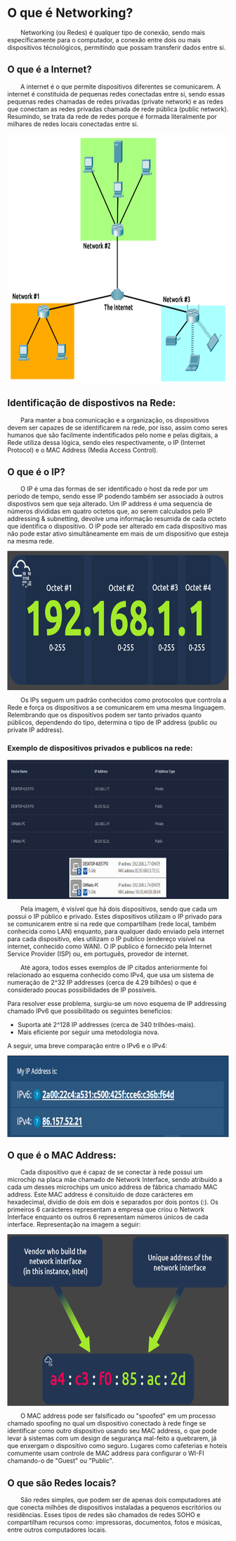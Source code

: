 # O que é Networking?

<p style="text-indent: 30px;">
Networking (ou Redes) é qualquer tipo de conexão, sendo mais específicamente para o computador, a conexão entre dois ou mais dispositivos técnológicos, permitindo que possam transferir dados entre si.
</p>

## O que é a Internet?

<p style="text-indent: 30px;">
A internet é o que permite dispositivos diferentes se comunicarem. A internet é constituida de pequenas redes conectadas entre si, sendo essas pequenas redes chamadas de redes privadas (private network) e as redes que conectam as redes privadas chamada de rede pública (public network). Resumindo, se trata da rede de redes porque é formada literalmente por milhares de redes locais conectadas entre si.
</p>

<div>
    <img style="display: block; margin: auto;" alt="InternetLogic" height="570" width="844" src="/Networking/Images/Internet.png">
</div>

## Identificação de dispostivos na Rede:

<p style="text-indent: 30px;">
Para manter a boa comunicação e a organização, os dispositivos devem ser capazes de se identificarem na rede, por isso, assim como seres humanos que são facilmente indentificados pelo nome e pelas digitais, a Rede utiliza dessa lógica, sendo eles respectivamente, o IP (Internet Protocol) e o MAC Address (Media Access Control).
</p>

## O que é o IP?

<p style="text-indent: 30px;">
O IP é uma das formas de ser identificado o host da rede por um período de tempo, sendo esse IP podendo também ser associado à outros dispostivos sem que seja alterado. Um IP address é uma sequencia de números divididas em quatro octetos que, ao serem calculados pelo IP addressing & subnetting, devolve uma informação resumida de cada octeto que identifica o dispositivo. O IP pode ser alterado em cada dispositivo mas não pode estar ativo simultâneamente em mais de um dispositivo que esteja na mesma rede.
</p>

<div>
    <img style="display: block; margin: auto;" alt="IPLogic" height="316" width="754" src="/Networking/Images/IP1.png">
</div>

<p style="text-indent: 30px;">
Os IPs seguem um padrão conhecidos como protocolos que controla a Rede e força os dispositivos a se comunicarem em uma mesma linguagem. Relembrando que os dispositivos podem ser tanto privados quanto públicos, dependendo do tipo, determina o tipo de IP address (public ou private IP address).
</p>

### Exemplo de dispositivos privados e publicos na rede:

<div>
    <img style="display: block; margin: auto;" alt="IPExample" height="316" width="754" src="/Networking/Images/IP2.png">
</div>

<p style="text-indent: 30px;">
Pela imagem, é visível que há dois dispositivos, sendo que cada um possui o IP público e privado. Estes dispositivos utilizam o IP privado para se comunicarem entre si na rede que compartilham (rede local, também conhecida como LAN) enquanto, para qualquer dado enviado pela internet para cada dispositivo, eles utilizam o IP publico (endereço visível na internet, conhecido como WAN). O IP publico é fornecido pela Internet Service Provider (ISP) ou, em português, provedor de internet.
</p>
<p style="text-indent: 30px;">
Até agora, todos esses exemplos de IP citados anteriormente foi relacionado ao esquema conhecido como IPv4, que usa um sistema de numeração de 2^32 IP addresses (cerca de 4.29 bilhões) o que é considerado poucas possibilidades de IP possíveis.
</p>

Para resolver esse problema, surgiu-se um novo esquema de IP addressing chamado IPv6 que possibilitado os seguintes beneficios:
 - Suporta até 2^128 IP addresses (cerca de 340 trilhões-mais).
 - Mais eficiente por seguir uma metodologia nova.

A seguir, uma breve comparação entre o IPv6 e o IPv4:

<div>
    <img style="display: block; margin: auto;" alt="IPExample" height="185" width="730" src="/Networking/Images/IP3.png">
</div>


## O que é o MAC Address:

<p style="text-indent: 30px;">
Cada dispositivo que é capaz de se conectar à rede possui um microchip na placa mãe chamado de Network Interface, sendo atribuído a cada um desses microchips um unico address de fábrica chamado MAC address. Este MAC address é consituido de doze carácteres em hexadecimal, dividio de dois em dois e separados por dois pontos (:). Os primeiros 6 carácteres representam a empresa que criou o Network Interface enquanto os outros 6 representam números únicos de cada interface. Representação na imagem a seguir:
</p>

<div>
    <img style="display: block; margin: auto;" alt="MACLogic" height="390" width="754" src="/Networking/Images/MacAddress.png">
</div>

<p style="text-indent: 30px;">
O MAC address pode ser falsificado ou "spoofed" em um processo chamado spoofing no qual um dispositivo conectado à rede finge se identificar como outro dispositivo usando seu MAC address, o que pode levar à sistemas com um design de segurança mal-feito a quebrarem, já que enxergam o dispositivo como seguro. Lugares como cafeterias e hoteis comumente usam controle de MAC address para configurar o WI-FI chamando-o de "Guest" ou "Public".
</p>

## O que são Redes locais?

<p style="text-indent: 30px;">
São redes simples, que podem ser de apenas dois computadores até que conecta milhões de dispositivos instaladas a pequenos escritórios ou residências. Esses tipos de redes são chamados de redes SOHO e compartilham recursos como: impressoras, documentos, fotos e músicas, entre outros computadores locais.
</p>

<p style="text-indent: 30px;">
</p>